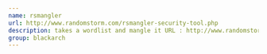 ```yaml
---
name: rsmangler
url: http://www.randomstorm.com/rsmangler-security-tool.php
description: takes a wordlist and mangle it URL : http://www.randomstorm.com/rsmangler-security-tool.php Groups : blackarch blackarch-automation
group: blackarch
---
```


